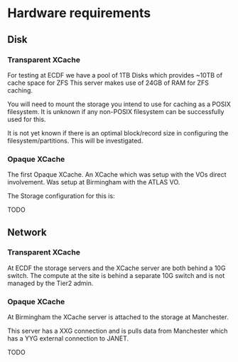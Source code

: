 
# Hardware requirements

## Disk

### Transparent XCache

For testing at ECDF we have a pool of 1TB Disks which provides ~10TB of cache space for ZFS
This server makes use of 24GB of RAM for ZFS caching.

You will need to mount the storage you intend to use for caching as a POSIX filesystem. It is unknown if any non-POSIX filesystem can be successfully used for this.

It is not yet known if there is an optimal block/record size in configuring the filesystem/partitions. This will be investigated.


### Opaque XCache

The first Opaque XCache. An XCache which was setup with the VOs direct involvement. Was setup at Birmingham with the ATLAS VO.

The Storage configuration for this is:

TODO

## Network

### Transparent XCache

At ECDF the storage servers and the XCache server are both behind a 10G switch.
The compute at the site is behind a separate 10G switch and is not managed by the Tier2 admin.


### Opaque XCache

At Birmingham the XCache server is attached to the storage at Manchester.

This server has a XXG connection and is pulls data from Manchester which has a YYG external connection to JANET.

TODO


